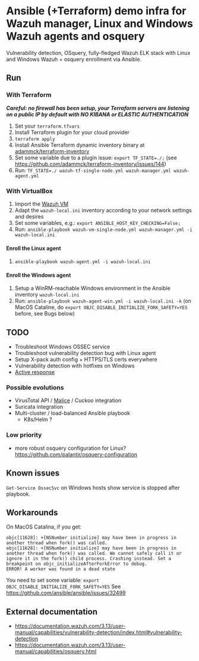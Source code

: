 # Ansible (+Terraform) demo infra for Wazuh manager, Linux and Windows Wazuh agents and osquery

Vulnerability detection, OSquery, fully-fledged Wazuh ELK stack with Linux and Windows Wazuh + osquery enrollment via Ansible.

## Run
### With Terraform

**_Careful: no firewall has been setup, your Terraform servers are listening on a public IP by default with NO KIBANA or ELASTIC AUTHENTICATION_**

1. Set your `terraform.tfvars`
2. Install Terraform plugin for your cloud provider
3. `terraform apply`
4. Install Ansible Terraform dynamic inventory binary at [adammck/terraform-inventory](https://github.com/adammck/terraform-inventory)
5. Set some variable due to a plugin issue: `export TF_STATE=./;` (see https://github.com/adammck/terraform-inventory/issues/144)
5. Run: `TF_STATE=./ wazuh-tf-single-node.yml wazuh-manager.yml wazuh-agent.yml`

### With VirtualBox
1. Import the [Wazuh VM](https://documentation.wazuh.com/3.13/installation-guide/virtual-machine.html)
2. Adapt the `wazuh-local.ini` inventory according to your network settings and desires
3. Set some variables, e.g.: `export ANSIBLE_HOST_KEY_CHECKING=False;`
1. Run: `ansible-playbook wazuh-vm-single-node.yml wazuh-manager.yml -i wazuh-local.ini`

#### Enroll the Linux agent
1. `ansible-playbook wazuh-agent.yml -i wazuh-local.ini`

####  Enroll the Windows agent
1. Setup a WinRM-reachable Windows environment in the Ansible inventory `wazuh-local.ini`
1. Run: `ansible-playbook wazuh-agent-win.yml -i wazuh-local.ini -k`
(on MacOS Cataline, do `export OBJC_DISABLE_INITIALIZE_FORK_SAFETY=YES` before, see Bugs below)


## TODO
* Troubleshoot Windows OSSEC service
* Troubleshoot vulnerability detection bug with Linux agent
* Setup X-pack auth config + HTTPS/TLS certs everywhere
* Vulnerability detection with hotfixes on Windows
* [Active response](https://documentation.wazuh.com/3.13/user-manual/capabilities/active-response/how-it-works.html#when-is-an-active-response-triggered)

### Possible evolutions
* VirusTotal API / [Malice](https://github.com/maliceio/malice) / Cuckoo integration
* Suricata integration
* Multi-cluster / load-balanced Ansible playbook
  * K8s/Helm ?

### Low priority
* more robust osquery configuration for Linux? https://github.com/palantir/osquery-configuration

## Known issues
`Get-Service OssecSvc` on Windows hosts show service is stopped after playbook.

## Workarounds
On MacOS Catalina, if you get:
```
objc[11628]: +[NSNumber initialize] may have been in progress in another thread when fork() was called.
objc[11628]: +[NSNumber initialize] may have been in progress in another thread when fork() was called. We cannot safely call it or ignore it in the fork() child process. Crashing instead. Set a breakpoint on objc_initializeAfterForkError to debug.
ERROR! A worker was found in a dead state
```

You need to set some variable: `export OBJC_DISABLE_INITIALIZE_FORK_SAFETY=YES`
See https://github.com/ansible/ansible/issues/32499



## External documentation
- https://documentation.wazuh.com/3.13/user-manual/capabilities/vulnerability-detection/index.html#vulnerability-detection
- https://documentation.wazuh.com/3.13/user-manual/capabilities/osquery.html
